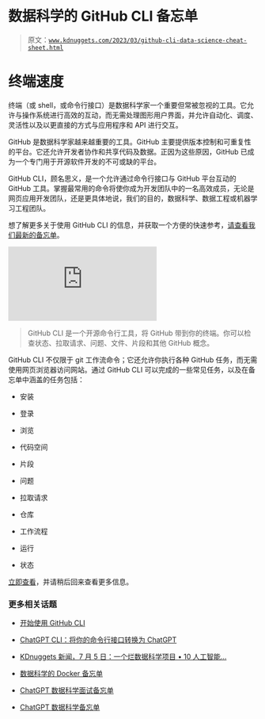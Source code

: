 # 数据科学的 GitHub CLI 备忘单

> 原文：[`www.kdnuggets.com/2023/03/github-cli-data-science-cheat-sheet.html`](https://www.kdnuggets.com/2023/03/github-cli-data-science-cheat-sheet.html)

# 终端速度

终端（或 shell，或命令行接口）是数据科学家一个重要但常被忽视的工具。它允许与操作系统进行高效的互动，而无需处理图形用户界面，并允许自动化、调度、灵活性以及以更直接的方式与应用程序和 API 进行交互。

GitHub 是数据科学家越来越重要的工具。GitHub 主要提供版本控制和可重复性的平台。它还允许开发者协作和共享代码及数据。正因为这些原因，GitHub 已成为一个专门用于开源软件开发的不可或缺的平台。

GitHub CLI，顾名思义，是一个允许通过命令行接口与 GitHub 平台互动的 GitHub 工具。掌握最常用的命令将使你成为开发团队中的一名高效成员，无论是网页应用开发团队，还是更具体地说，我们的目的，数据科学、数据工程或机器学习工程团队。

想了解更多关于使用 GitHub CLI 的信息，并获取一个方便的快速参考，[请查看我们最新的备忘单](https://www.kdnuggets.com/publications/sheets/GitHub_CLI_for_Data_Science_Cheat_Sheet_KDnuggets.pdf)。

[](https://www.kdnuggets.com/publications/sheets/GitHub_CLI_for_Data_Science_Cheat_Sheet_KDnuggets.pdf)

![数据科学的 GitHub CLI 备忘单](https://www.kdnuggets.com/publications/sheets/GitHub_CLI_for_Data_Science_Cheat_Sheet_KDnuggets.pdf)

> GitHub CLI 是一个开源命令行工具，将 GitHub 带到你的终端。你可以检查状态、拉取请求、问题、文件、片段和其他 GitHub 概念。

GitHub CLI 不仅限于 git 工作流命令；它还允许你执行各种 GitHub 任务，而无需使用网页浏览器访问网站。通过 GitHub CLI 可以完成的一些常见任务，以及在备忘单中涵盖的任务包括：

+   安装

+   登录

+   浏览

+   代码空间

+   片段

+   问题

+   拉取请求

+   仓库

+   工作流程

+   运行

+   状态

[立即查看](https://www.kdnuggets.com/publications/sheets/GitHub_CLI_for_Data_Science_Cheat_Sheet_KDnuggets.pdf)，并请稍后回来查看更多信息。

### 更多相关话题

+   [开始使用 GitHub CLI](https://www.kdnuggets.com/2023/03/getting-started-github-cli.html)

+   [ChatGPT CLI：将你的命令行接口转换为 ChatGPT](https://www.kdnuggets.com/2023/07/chatgpt-cli-transform-commandline-interface-chatgpt.html)

+   [KDnuggets 新闻，7 月 5 日：一个烂数据科学项目 • 10 人工智能…](https://www.kdnuggets.com/2023/n24.html)

+   [数据科学的 Docker 备忘单](https://www.kdnuggets.com/2023/02/docker-data-science-cheat-sheet.html)

+   [ChatGPT 数据科学面试备忘单](https://www.kdnuggets.com/2023/06/chatgpt-data-science-interviews-cheat-sheet.html)

+   [ChatGPT 数据科学备忘单](https://www.kdnuggets.com/2023/03/chatgpt-data-science-cheat-sheet.html)
